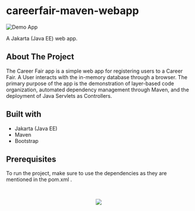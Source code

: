 # careerfair-maven-webapp
![Demo App](https://img.shields.io/badge/demo_app-blue)

A Jakarta (Java EE) web app.

## About The Project

The Career Fair app is a simple web app for registering users to a Career Fair. A User interacts with the in-memory database through a browser. The primary purpose of the app is the demonstration of layer-based code organization, automated dependency management through Maven, and the deployment of Java Servlets as Controllers. 

## Built with

* Jakarta (Java EE)
* Maven
* Bootstrap

## Prerequisites

To run the project, make sure to use the dependencies as they are mentioned in the pom.xml .

<br>

<p align="center">
  <a href="https://skillicons.dev">
    <img src="https://skillicons.dev/icons?i=java,eclipse,maven,bootstrap&theme=light" />
  </a>
</p>
